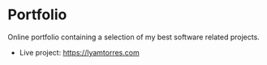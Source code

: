 # Portfolio
Online portfolio containing a selection of my best software related projects.

* Live project: https://lyamtorres.com
